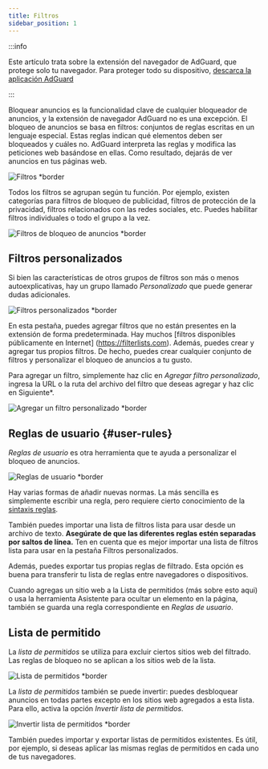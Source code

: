```yaml
---
title: Filtros
sidebar_position: 1
---
```


:::info

Este artículo trata sobre la extensión del navegador de AdGuard, que protege solo tu navegador. Para proteger todo su dispositivo, [descarca la aplicación AdGuard](https://agrd.io/download-kb-adblock)

:::

Bloquear anuncios es la funcionalidad clave de cualquier bloqueador de anuncios, y la extensión de navegador AdGuard no es una excepción. El bloqueo de anuncios se basa en filtros: conjuntos de reglas escritas en un lenguaje especial. Estas reglas indican qué elementos deben ser bloqueados y cuáles no. AdGuard interpreta las reglas y modifica las peticiones web basándose en ellas. Como resultado, dejarás de ver anuncios en tus páginas web.

![Filtros \*border](https://cdn.adtidy.org/content/Kb/ad_blocker/browser_extension/ad_blocker_browser_extension_filters.png)

Todos los filtros se agrupan según tu función. Por ejemplo, existen categorías para filtros de bloqueo de publicidad, filtros de protección de la privacidad, filtros relacionados con las redes sociales, etc. Puedes habilitar filtros individuales o todo el grupo a la vez.

![Filtros de bloqueo de anuncios \*border](https://cdn.adtidy.org/content/Kb/ad_blocker/browser_extension/ad_blocker_browser_extension_filters1.png)

## Filtros personalizados

Si bien las características de otros grupos de filtros son más o menos autoexplicativas, hay un grupo llamado _Personalizado_ que puede generar dudas adicionales.

![Filtros personalizados \*border](https://cdn.adtidy.org/content/Kb/ad_blocker/browser_extension/ad_blocker_browser_extension_custom_filters.png)

En esta pestaña, puedes agregar filtros que no están presentes en la extensión de forma predeterminada. Hay muchos [filtros disponibles públicamente en Internet] (https://filterlists.com). Además, puedes crear y agregar tus propios filtros. De hecho, puedes crear cualquier conjunto de filtros y personalizar el bloqueo de anuncios a tu gusto.

Para agregar un filtro, simplemente haz clic en _Agregar filtro personalizado_, ingresa la URL o la ruta del archivo del filtro que deseas agregar y haz clic en Siguiente\*.

![Agregar un filtro personalizado \*border](https://cdn.adtidy.org/content/Kb/ad_blocker/browser_extension/ad_blocker_browser_extension_custom_filters1.png)

## Reglas de usuario {#user-rules}

_Reglas de usuario_ es otra herramienta que te ayuda a personalizar el bloqueo de anuncios.

![Reglas de usuario \*border](https://cdn.adtidy.org/content/Kb/ad_blocker/browser_extension/ad_blocker_browser_extension_user_rules.png)

Hay varias formas de añadir nuevas normas. La más sencilla es simplemente escribir una regla, pero requiere cierto conocimiento de la [sintaxis reglas](/general/ad-filtering/create-own-filters).

También puedes importar una lista de filtros lista para usar desde un archivo de texto. **Asegúrate de que las diferentes reglas estén separadas por saltos de línea.** Ten en cuenta que es mejor importar una lista de filtros lista para usar en la pestaña Filtros personalizados.

Además, puedes exportar tus propias reglas de filtrado. Esta opción es buena para transferir tu lista de reglas entre navegadores o dispositivos.

Cuando agregas un sitio web a la Lista de permitidos (más sobre esto aqui) o usa la herramienta Asistente para ocultar un elemento en la página, también se guarda una regla correspondiente en _Reglas de usuario_.

## Lista de permitido

La _lista de permitidos_ se utiliza para excluir ciertos sitios web del filtrado. Las reglas de bloqueo no se aplican a los sitios web de la lista.

![Lista de permitidos \*border](https://cdn.adtidy.org/content/Kb/ad_blocker/browser_extension/ad_blocker_browser_extension_allowlist.png)

La _lista de permitidos_ también se puede invertir: puedes desbloquear anuncios en todas partes excepto en los sitios web agregados a esta lista. Para ello, activa la opción _Invertir lista de permitidos_.

![Invertir lista de permitidos \*border](https://cdn.adtidy.org/content/Kb/ad_blocker/browser_extension/ad_blocker_browser_extension_allowlist1.png)

También puedes importar y exportar listas de permitidos existentes. Es útil, por ejemplo, si deseas aplicar las mismas reglas de permitidos en cada uno de tus navegadores.

